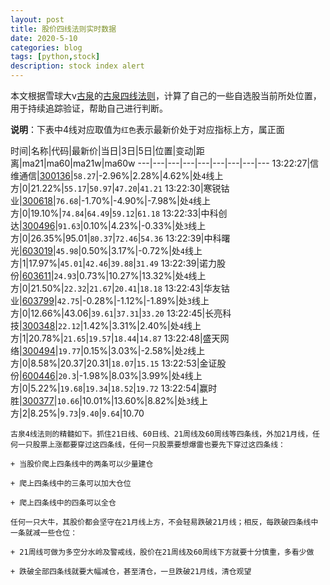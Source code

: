 ```yaml
---
layout: post
title: 股价四线法则实时数据
date: 2020-5-10
categories: blog
tags: [python,stock]
description: stock index alert
---
```



本文根据雪球大v[古泉](https://xueqiu.com/u/7148646888)的[古泉四线法则](https://xueqiu.com/7148646888/130498192)，计算了自己的一些自选股当前所处位置，用于持续追踪验证，帮助自己进行判断。

**说明**：下表中4线对应取值为`红色`表示最新价处于对应指标上方，属正面

时间|名称|代码|最新价|当日|3日|5日|位置|变动|距离|ma21|ma60|ma21w|ma60w
---|---|---|---|---|---|---|---|---
13:22:27|信维通信|[300136](https://xueqiu.com/S/SZ300136)|`58.27`|-2.96%|2.28%|4.62%|处`4`线上方|0|21.22%|`55.17`|`50.97`|`47.20`|`41.21`
13:22:30|寒锐钴业|[300618](https://xueqiu.com/S/SZ300618)|`76.68`|-1.70%|-4.90%|-7.98%|处`4`线上方|0|19.10%|`74.84`|`64.49`|`59.12`|`61.18`
13:22:33|中科创达|[300496](https://xueqiu.com/S/SZ300496)|`91.63`|0.10%|4.23%|-0.33%|处`3`线上方|0|26.35%|95.01|`80.37`|`72.46`|`54.36`
13:22:39|中科曙光|[603019](https://xueqiu.com/S/SH603019)|`45.98`|0.50%|3.17%|-0.72%|处`4`线上方|1|17.97%|`45.01`|`42.46`|`39.88`|`31.49`
13:22:39|诺力股份|[603611](https://xueqiu.com/S/SH603611)|`24.93`|0.73%|10.27%|13.32%|处`4`线上方|0|21.50%|`22.32`|`21.67`|`20.41`|`18.18`
13:22:43|华友钴业|[603799](https://xueqiu.com/S/SH603799)|`42.75`|-0.28%|-1.12%|-1.89%|处`3`线上方|0|12.66%|43.06|`39.61`|`37.31`|`33.20`
13:22:45|长亮科技|[300348](https://xueqiu.com/S/SZ300348)|`22.12`|1.42%|3.31%|2.40%|处`4`线上方|1|20.78%|`21.65`|`19.57`|`18.44`|`14.87`
13:22:48|盛天网络|[300494](https://xueqiu.com/S/SZ300494)|`19.77`|0.15%|3.03%|-2.58%|处`2`线上方|0|8.58%|20.37|20.31|`18.07`|`15.15`
13:22:53|金证股份|[600446](https://xueqiu.com/S/SH600446)|`20.3`|-1.98%|8.03%|3.99%|处`4`线上方|0|5.22%|`19.68`|`19.34`|`18.52`|`19.72`
13:22:54|赢时胜|[300377](https://xueqiu.com/S/SZ300377)|`10.66`|10.01%|13.60%|8.82%|处`3`线上方|2|8.25%|`9.73`|`9.40`|`9.64`|10.70

```
古泉4线法则的精髓如下。抓住21日线、60日线、21周线及60周线等四条线，外加21月线，任何一只股票上涨都要穿过这四条线，任何一只股票要想爆雷也要先下穿过这四条线：

+ 当股价爬上四条线中的两条可以少量建仓

+ 爬上四条线中的三条可以加大仓位

+ 爬上四条线中的四条可以全仓

任何一只大牛，其股价都会坚守在21月线上方，不会轻易跌破21月线；相反，每跌破四条线中一条就减一些仓位：

+ 21周线可做为多空分水岭及警戒线，股价在21周线及60周线下方就要十分慎重，多看少做

+ 跌破全部四条线就要大幅减仓，甚至清仓，一旦跌破21月线，清仓观望
```